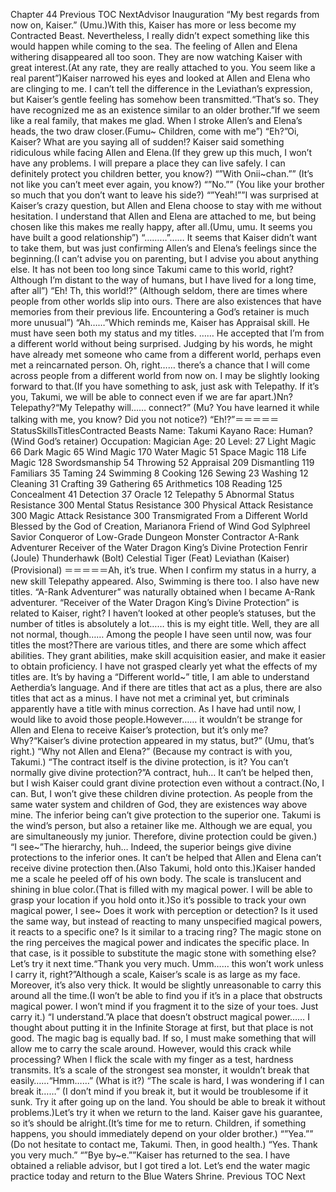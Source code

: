 Chapter 44 Previous TOC NextAdvisor Inauguration “My best regards from now on, Kaiser.” (Umu.)With this, Kaiser has more or less become my Contracted Beast. Nevertheless, I really didn’t expect something like this would happen while coming to the sea. The feeling of Allen and Elena withering disappeared all too soon. They are now watching Kaiser with great interest.(At any rate, they are really attached to you. You seem like a real parent”)Kaiser narrowed his eyes and looked at Allen and Elena who are clinging to me. I can’t tell the difference in the Leviathan’s expression, but Kaiser’s gentle feeling has somehow been transmitted.“That’s so. They have recognized me as an existence similar to an older brother.”If we seem like a real family, that makes me glad. When I stroke Allen’s and Elena’s heads, the two draw closer.(Fumu~ Children, come with me”) “Eh?”Oi, Kaiser? What are you saying all of sudden!? Kaiser said something ridiculous while facing Allen and Elena.(If they grew up this much, I won’t have any problems. I will prepare a place they can live safely. I can definitely protect you children better, you know?) “”With Onii~chan.”” (It’s not like you can’t meet ever again, you know?) “”No.”” (You like your brother so much that you don’t want to leave his side?) “”Yeah!””I was surprised at Kaiser’s crazy question, but Allen and Elena choose to stay with me without hesitation. I understand that Allen and Elena are attached to me, but being chosen like this makes me really happy, after all.(Umu, umu. It seems you have built a good relationship”) “………”…… It seems that Kaiser didn’t want to take them, but was just confirming Allen’s and Elena’s feelings since the beginning.(I can’t advise you on parenting, but I advise you about anything else. It has not been too long since Takumi came to this world, right? Although I’m distant to the way of humans, but I have lived for a long time, after all”) “Eh! Th, this world!?” (Although seldom, there are times where people from other worlds slip into ours. There are also existences that have memories from their previous life. Encountering a God’s retainer is much more unusual”) “Ah……”Which reminds me, Kaiser has Appraisal skill. He must have seen both my status and my titles. …… He accepted that I’m from a different world without being surprised. Judging by his words, he might have already met someone who came from a different world, perhaps even met a reincarnated person. Oh, right…… there’s a chance that I will come across people from a different world from now on. I may be slightly looking forward to that.(If you have something to ask, just ask with Telepathy. If it’s you, Takumi, we will be able to connect even if we are far apart.)Nn? Telepathy?“My Telepathy will…… connect?” (Mu? You have learned it while talking with me, you know? Did you not notice?) “Eh!?”＝＝＝＝＝StatusSkillsTitlesContracted Beasts Name: Takumi Kayano Race: Human? (Wind God’s retainer) Occupation: Magician Age: 20 Level: 27 Light Magic 66 Dark Magic 65 Wind Magic 170 Water Magic 51 Space Magic 118 Life Magic 128 Swordsmanship 54 Throwing 52 Appraisal 209 Dismantling 119 Familiars 35 Taming 24 Swimming 8 Cooking 126 Sewing 23 Washing 12 Cleaning 31 Crafting 39 Gathering 65 Arithmetics 108 Reading 125 Concealment 41 Detection 37 Oracle 12 Telepathy 5 Abnormal Status Resistance 300 Mental Status Resistance 300 Physical Attack Resistance 300 Magic Attack Resistance 300 Transmigrated From a Different World Blessed by the God of Creation, Marianora Friend of Wind God Sylphreel Savior Conqueror of Low-Grade Dungeon Monster Contractor A-Rank Adventurer Receiver of the Water Dragon King’s Divine Protection Fenrir (Joule) Thunderhawk (Bolt) Celestial Tiger (Feat) Leviathan (Kaiser)(Provisional) ＝＝＝＝＝Ah, it’s true. When I confirm my status in a hurry, a new skill Telepathy appeared. Also, Swimming is there too. I also have new titles. “A-Rank Adventurer” was naturally obtained when I became A-Rank adventurer. “Receiver of the Water Dragon King’s Divine Protection” is related to Kaiser, right? I haven’t looked at other people’s statuses, but the number of titles is absolutely a lot…… this is my eight title. Well, they are all not normal, though…… Among the people I have seen until now, was four titles the most?There are various titles, and there are some which affect abilities. They grant abilities, make skill acquisition easier, and make it easier to obtain proficiency. I have not grasped clearly yet what the effects of my titles are. It’s by having a “Different world~” title, I am able to understand Aetherdia’s language. And if there are titles that act as a plus, there are also titles that act as a minus. I have not met a criminal yet, but criminals apparently have a title with minus correction. As I have had until now, I would like to avoid those people.However…… it wouldn’t be strange for Allen and Elena to receive Kaiser’s protection, but it’s only me? Why?“Kaiser’s divine protection appeared in my status, but?” (Umu, that’s right.) “Why not Allen and Elena?” (Because my contract is with you, Takumi.) “The contract itself is the divine protection, is it? You can’t normally give divine protection?”A contract, huh… It can’t be helped then, but I wish Kaiser could grant divine protection even without a contract.(No, I can. But, I won’t give these children divine protection. As people from the same water system and children of God, they are existences way above mine. The inferior being can’t give protection to the superior one. Takumi is the wind’s person, but also a retainer like me. Although we are equal, you are simultaneously my junior. Therefore, divine protection could be given.) “I see~”The hierarchy, huh… Indeed, the superior beings give divine protections to the inferior ones. It can’t be helped that Allen and Elena can’t receive divine protection then.(Also Takumi, hold onto this.)Kaiser handed me a scale he peeled off of his own body. The scale is translucent and shining in blue color.(That is filled with my magical power. I will be able to grasp your location if you hold onto it.)So it’s possible to track your own magical power, I see~ Does it work with perception or detection? Is it used the same way, but instead of reacting to many unspecified magical powers, it reacts to a specific one? Is it similar to a tracing ring? The magic stone on the ring perceives the magical power and indicates the specific place. In that case, is it possible to substitute the magic stone with something else? Let’s try it next time.“Thank you very much. Umm…… this won’t work unless I carry it, right?”Although a scale, Kaiser’s scale is as large as my face. Moreover, it’s also very thick. It would be slightly unreasonable to carry this around all the time.(I won’t be able to find you if it’s in a place that obstructs magical power. I won’t mind if you fragment it to the size of your toes. Just carry it.) “I understand.”A place that doesn’t obstruct magical power…… I thought about putting it in the Infinite Storage at first, but that place is not good. The magic bag is equally bad. If so, I must make something that will allow me to carry the scale around. However, would this crack while processing? When I flick the scale with my finger as a test, hardness transmits. It’s a scale of the strongest sea monster, it wouldn’t break that easily……“Hmm……” (What is it?) “The scale is hard, I was wondering if I can break it……” (I don’t mind if you break it, but it would be troublesome if it sunk. Try it after going up on the land. You should be able to break it without problems.)Let’s try it when we return to the land. Kaiser gave his guarantee, so it’s should be alright.(It’s time for me to return. Children, if something happens, you should immediately depend on your older brother.) “”Yea.”” (Do not hesitate to contact me, Takumi. Then, in good health.) “Yes. Thank you very much.” “”Bye by~e.””Kaiser has returned to the sea. I have obtained a reliable advisor, but I got tired a lot. Let’s end the water magic practice today and return to the Blue Waters Shrine. Previous TOC Next